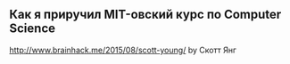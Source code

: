 ## Как я приручил MIT-овский курс по Computer Science
http://www.brainhack.me/2015/08/scott-young/
by Скотт Янг 
